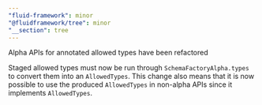 ```yaml
---
"fluid-framework": minor
"@fluidframework/tree": minor
"__section": tree
---
```

Alpha APIs for annotated allowed types have been refactored

Staged allowed types must now be run through `SchemaFactoryAlpha.types` to convert them into an `AllowedTypes`.
This change also means that it is now possible to use the produced `AllowedTypes` in non-alpha APIs since it implements `AllowedTypes`.
